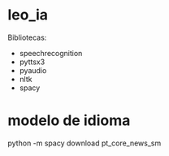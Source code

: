 # leo_ia

Bibliotecas:
* speechrecognition 
* pyttsx3 
* pyaudio
* nltk 
* spacy

# modelo de idioma
python -m spacy download pt_core_news_sm

